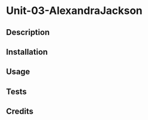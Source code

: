 # Unit-03-AlexandraJackson



## Description



## Installation


## Usage




## Tests



## Credits
